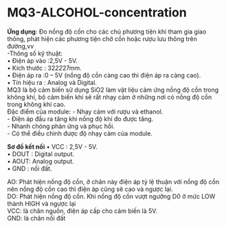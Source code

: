 # MQ3-ALCOHOL-concentration

**Ứng dụng**: Đo nồng độ cồn cho các chủ phương tiện khi tham gia giao thông, phát hiện các phương tiện chở cồn hoặc rượu lưu thông trên đường,vv  
-Thông số kỹ thuật:  
• Điện áp vào :2,5V -  5V.  
• Kích thước : 32*22*27mm.  
• Điện áp ra :0 – 5V (nồng độ cồn càng cao thì điện áp ra càng cao).  
• Tín hiệu ra : Analog và Digital.  
MQ3 là bộ cảm biến sử dụng SiO2 làm vật liệu cảm ứng nồng độ cồn trong không khí, bộ cảm biến khí sẽ rất nhạy cảm ở những nơi có nồng độ cồn trong không khí cao.  
Đặc điểm của module:  - Nhạy cảm với rượu và ethanol.  
                                      - Điện áp đầu ra tăng khi nồng độ khí đo được tăng.  
                                      - Nhanh chóng phản ứng và phục hồi.  
                                      - Có thể điều chỉnh được độ nhạy cảm của module.  

 **Sơ đồ kết nối**
 • VCC : 2,5V - 5V.  
• DOUT : Digital output.  
• AOUT: Analog output.  
• GND : nối đất.  


 AO: Phát hiện nồng độ cồn, ở chân này điện áp tỷ lệ thuận với nồng độ cồn nên nồng độ cồn cao thì điện áp cũng sẽ cao và ngược lại.  
DO: Phát hiện nồng độ cồn. Khi nồng độ cồn vượt ngưỡng D0 ở mức LOW thành HIGH và ngược lại  
VCC: là chân nguồn, điện áp cấp cho cảm biến là 5V.  
GND: là chân nối đất                         
